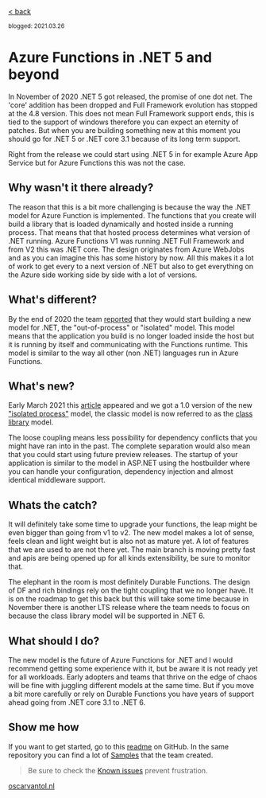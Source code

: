 [< back](index)

<sub>blogged: 2021.03.26</sub>

# Azure Functions in .NET 5 and beyond
In November of 2020 .NET 5 got released, the promise of one dot net. The 'core' addition has been dropped and Full Framework evolution has stopped at the 4.8 version. This does not mean Full Framework support ends, this is tied to the support of windows therefore you can expect an eternity of patches. But when you are building something new at this moment you should go for .NET 5 or .NET core 3.1 because of its long term support. 

Right from the release we could start using .NET 5 in for example Azure App Service but for Azure Functions this was not the case.

## Why wasn't it there already?
The reason that this is a bit more challenging is because the way the .NET model for Azure Function is implemented. The functions that you create will build a library that is loaded dynamically and hosted inside a running process. That means that that hosted process determines what version of .NET running. Azure Functions V1 was running .NET Full Framework and from V2 this was .NET core. The design originates from Azure WebJobs and as you can imagine this has some history by now. All this makes it a lot of work to get every to a next version of .NET but also to get everything on the Azure side working side by side with a lot of versions.

## What's different?
By the end of 2020 the team [reported](https://techcommunity.microsoft.com/t5/apps-on-azure/net-5-support-on-azure-functions/ba-p/1973055) that they would start building a new model for .NET, the "out-of-process" or "isolated" model. This model means that the application you build is no longer loaded inside the host but it is running by itself and communicating with the Functions runtime. This model is similar to the way all other (non .NET) languages run in Azure Functions.

## What's new?
Early March 2021 this [article](https://techcommunity.microsoft.com/t5/apps-on-azure/net-on-azure-functions-roadmap/ba-p/2197916) appeared and we got a 1.0 version of the new ["isolated process"](https://docs.microsoft.com/en-us/azure/azure-functions/dotnet-isolated-process-guide) model, the classic model is now referred to as the [class library](https://docs.microsoft.com/en-us/azure/azure-functions/functions-dotnet-class-library?tabs=v2%2Ccmd) model.

The loose coupling means less possibility for dependency conflicts that you might have ran into in the past. The complete separation would also mean that you could start using future preview releases. The startup of your application is similar to the model in ASP.NET using the hostbuilder where you can handle your configuration, dependency injection and almost identical middleware support.

## Whats the catch?
It will definitely take some time to upgrade your functions, the leap might be even bigger than going from v1 to v2. The new model makes a lot of sense, feels clean and light weight but is also not as mature yet. A lot of features that we are used to are not there yet. The main branch is moving pretty fast and apis are being opened up for all kinds extensibility, be sure to monitor that.

 The elephant in the room is most definitely Durable Functions. The design of DF and rich bindings rely on the tight coupling that we no longer have. It is on the roadmap to get this back but this will take some time because in November there is another LTS release where the team needs to focus on because the class library model will be supported in .NET 6. 

## What should I do?
The new model is the future of Azure Functions for .NET and I would recommend getting some experience with it, but be aware it is not ready yet for all workloads. Early adopters and teams that thrive on the edge of chaos will be fine with juggling different models at the same time. But if you move a bit more carefully or  rely on Durable Functions you have years of support ahead going from .NET core 3.1 to .NET 6. 

## Show me how
If you want to get started, go to this [readme](https://github.com/Azure/azure-functions-dotnet-worker/blob/main/README.md) on GitHub. In the same repository you can find a lot of [Samples](https://github.com/Azure/azure-functions-dotnet-worker/tree/main/samples) that the team created. 

> Be sure to check the [Known issues](https://github.com/Azure/azure-functions-dotnet-worker/wiki/Known-issues) prevent frustration.



[oscarvantol.nl](https://oscarvantol.nl)
